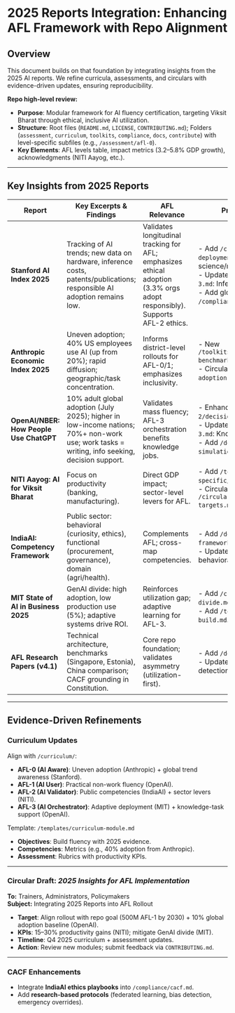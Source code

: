 # 2025 Reports Integration: Enhancing AFL Framework with Repo Alignment

## Overview
This document builds on that foundation by integrating insights from the 2025 AI reports. We refine curricula, assessments, and circulars with evidence-driven updates, ensuring reproducibility. 

**Repo high-level review:**
- **Purpose**: Modular framework for AI fluency certification, targeting Viksit Bharat through ethical, inclusive AI utilization.  
- **Structure**: Root files (`README.md`, `LICENSE`, `CONTRIBUTING.md`); Folders (`assessment`, `curriculum`, `toolkits`, `compliance`, `docs`, `contribute`) with level-specific subfiles (e.g., `/assessment/afl-0`).  
- **Key Elements**: AFL levels table, impact metrics (3.2–5.8% GDP growth), acknowledgments (NITI Aayog, etc.).  

---

## Key Insights from 2025 Reports

| Report | Key Excerpts & Findings | AFL Relevance | Proposed Repo Updates |
|--------|-------------------------|---------------|-----------------------|
| **Stanford AI Index 2025** | Tracking of AI trends; new data on hardware, inference costs, patents/publications; responsible AI adoption remains low. | Validates longitudinal tracking for AFL; emphasizes ethical adoption (3.3% orgs adopt responsibly). Supports AFL-2 ethics. | - Add `/curriculum/afl-2/ethical-deployment.md`: Case studies in science/medicine.<br>- Update `/assessment/rubrics/afl-3.md`: Inference cost benchmarks.<br>- Add global policy trends to `/compliance/`. |
| **Anthropic Economic Index 2025** | Uneven adoption; 40% US employees use AI (up from 20%); rapid diffusion; geographic/task concentration. | Informs district-level rollouts for AFL-0/1; emphasizes inclusivity. | - New `/toolkits/administrators/geographic-benchmarking.md`.<br>- Circular `/circulars/uneven-adoption.md`: KPIs for rural reskilling. |
| **OpenAI/NBER: How People Use ChatGPT** | 10% adult global adoption (July 2025); higher in low-income nations; 70%+ non-work use; work tasks = writing, info seeking, decision support. | Validates mass fluency; AFL-3 orchestration benefits knowledge jobs. | - Enhance `/curriculum/afl-2/decision-support.md`.<br>- Update `/assessment/rubrics/afl-3.md`: Knowledge-task benchmarks.<br>- Add `/docs/policy-simulations/viksit-bharat.md`. |
| **NITI Aayog: AI for Viksit Bharat** | Focus on productivity (banking, manufacturing). | Direct GDP impact; sector-level levers for AFL. | - Add `/toolkits/sector-specific/banking-manufacturing.md`.<br>- Circular `/circulars/policymakers/sector-targets.md`. |
| **IndiaAI: Competency Framework** | Public sector: behavioral (curiosity, ethics), functional (procurement, governance), domain (agri/health). | Complements AFL; cross-map competencies. | - Add `/docs/cross-frameworks/indiaai-afl.md`.<br>- Update `/assessment/rubrics/` with behavioral dimensions. |
| **MIT State of AI in Business 2025** | GenAI divide: high adoption, low production use (5%); adaptive systems drive ROI. | Reinforces utilization gap; adaptive learning for AFL-3. | - Add `/curriculum/afl-3/genai-divide.md`.<br>- Add `/toolkits/deployment/buy-vs-build.md`. |
| **AFL Research Papers (v4.1)** | Technical architecture, benchmarks (Singapore, Estonia), China comparison; CACF grounding in Constitution. | Core repo foundation; validates asymmetry (utilization-first). | - Add `/docs/research/full-papers/`.<br>- Update `/compliance/cacf.md`: Bias detection + emergency protocols. |

---

## Evidence-Driven Refinements

### Curriculum Updates
Align with `/curriculum/`:
- **AFL-0 (AI Aware)**: Uneven adoption (Anthropic) + global trend awareness (Stanford).  
- **AFL-1 (AI User)**: Practical non-work fluency (OpenAI).  
- **AFL-2 (AI Validator)**: Public competencies (IndiaAI) + sector levers (NITI).  
- **AFL-3 (AI Orchestrator)**: Adaptive deployment (MIT) + knowledge-task support (OpenAI).  

Template: `/templates/curriculum-module.md`  
- **Objectives**: Build fluency with 2025 evidence.  
- **Competencies**: Metrics (e.g., 40% adoption from Anthropic).  
- **Assessment**: Rubrics with productivity KPIs.  

---

### Circular Draft: *2025 Insights for AFL Implementation*
**To:** Trainers, Administrators, Policymakers  
**Subject:** Integrating 2025 Reports into AFL Rollout  

- **Target**: Align rollout with repo goal (500M AFL-1 by 2030) + 10% global adoption baseline (OpenAI).  
- **KPIs**: 15–30% productivity gains (NITI); mitigate GenAI divide (MIT).  
- **Timeline**: Q4 2025 curriculum + assessment updates.  
- **Action**: Review new modules; submit feedback via `CONTRIBUTING.md`.  


---

### CACF Enhancements
- Integrate **IndiaAI ethics playbooks** into `/compliance/cacf.md`.  
- Add **research-based protocols** (federated learning, bias detection, emergency overrides).  

